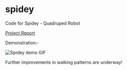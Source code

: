 # spidey
Code for Spidey - Quadruped Robot

[Project Report](https://docs.google.com/document/d/1t7meWVmVtgHFfMHSEHSubUtLk5LDkx-KWDvnd1gXGE0/edit?usp=sharing)

Demonstration:-

![Spidey demo GIF](https://github.com/shxvxnng/spidey/blob/main/spidey.gif)

Further improvements in walking patterns are underway!
